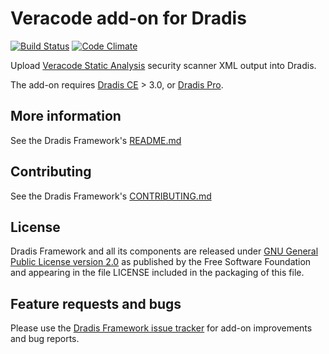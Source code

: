 # Veracode add-on for Dradis

[![Build Status](https://secure.travis-ci.org/dradis/dradis-veracode.png?branch=master)](http://travis-ci.org/dradis/dradis-veracode) [![Code Climate](https://codeclimate.com/github/dradis/dradis-veracode.png)](https://codeclimate.com/github/dradis/dradis-veracode.png)

Upload [Veracode Static Analysis](https://www.veracode.com/products/binary-static-analysis-sast) security scanner XML output into Dradis.

The add-on requires [Dradis CE](https://dradisframework.com/ce/) > 3.0, or [Dradis Pro](https://dradisframework.com/pro/).


## More information

See the Dradis Framework's [README.md](https://github.com/dradis/dradis-ce/blob/develop/README.md)


## Contributing

See the Dradis Framework's [CONTRIBUTING.md](https://github.com/dradis/dradis-ce/blob/develop/CONTRIBUTING.md)


## License

Dradis Framework and all its components are released under [GNU General Public License version 2.0](http://www.gnu.org/licenses/old-licenses/gpl-2.0.html) as published by the Free Software Foundation and appearing in the file LICENSE included in the packaging of this file.


## Feature requests and bugs

Please use the [Dradis Framework issue tracker](https://github.com/dradis/dradis-ce/issues) for add-on improvements and bug reports.
